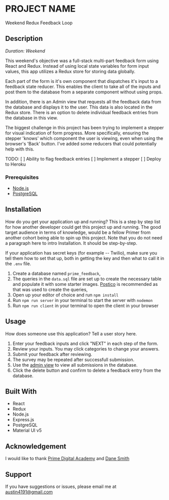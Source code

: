 # PROJECT NAME

Weekend Redux Feedback Loop

## Description

_Duration: Weekend_

This weekend's objective was a full-stack multi-part feedback form using React and Redux. Instead of using local state variables for form input values, this app utilizes a Redux store for storing data globally.

Each part of the form is it's own component that dispatches it's input to a feedback state reducer. This enables the client to take all of the inputs and post them to the database from a separate component without using props.

In addition, there is an Admin view that requests all the feedback data from the database and displays it to the user. This data is also located in the Redux store. There is an option to delete individual feedback entries from the database in this view.

The biggest challenge in this project has been trying to implement a stepper for visual indication of form progress. More specifically, ensuring the stepper 'knows' which component the user is viewing, even when using the browser's 'Back' button. I've added some reducers that could potentially help with this.

TODO:
[ ] Ability to flag feedback entries
[ ] Implement a stepper
[ ] Deploy to Heroku

### Prerequisites

- [Node.js](https://nodejs.org/en/)
- [PostgreSQL](https://www.postgresql.org/)

## Installation

How do you get your application up and running? This is a step by step list for how another developer could get this project up and running. The good target audience in terms of knowledge, would be a fellow Primer from another cohort being able to spin up this project. Note that you do not need a paragraph here to intro Installation. It should be step-by-step.

If your application has secret keys (for example -- Twilio), make sure you tell them how to set that up, both in getting the key and then what to call it in the `.env` file.

1. Create a database named `prime_feedback`,
2. The queries in the `data.sql` file are set up to create the necessary table and populate it with some starter images. [Postico](https://eggerapps.at/postico/) is recommended as that was used to create the queries,
3. Open up your editor of choice and run `npm install`
4. Run `npm run server` in your terminal to start the server with `nodemon`
5. Run `npm run client` in your terminal to open the client in your browser

## Usage

How does someone use this application? Tell a user story here.

1. Enter your feedback inputs and click "NEXT" in each step of the form.
2. Review your inputs. You may click categories to change your answers.
3. Submit your feedback after reviewing.
4. The survey may be repeated after successfull submission.
5. Use the [admin view](http://localhost:3000/#/admin) to view all submissions in the database.
6. Click the delete button and confirm to delete a feedback entry from the database.

## Built With

- React
- Redux
- Node.js
- Express.js
- PostgreSQL
- Material UI v5

## Acknowledgement

I would like to thank [Prime Digital Academy](www.primeacademy.io) and [Dane Smith](https://github.com/DoctorHowser)

## Support

If you have suggestions or issues, please email me at [austin4191@gmail.com](www.google.com)
